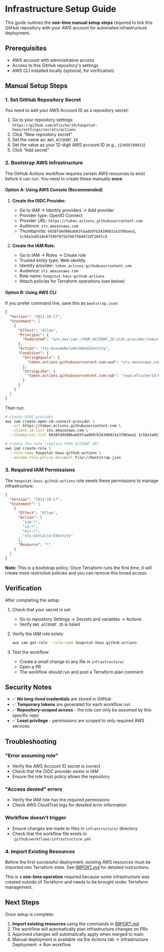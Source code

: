 # Infrastructure Setup Guide

This guide outlines the **one-time manual setup steps** required to link this GitHub repository with your AWS account for automated infrastructure deployment.

## Prerequisites

- AWS account with administrative access
- Access to this GitHub repository's settings
- AWS CLI installed locally (optional, for verification)

## Manual Setup Steps

### 1. Set GitHub Repository Secret

You need to add your AWS Account ID as a repository secret:

1. Go to your repository settings: `https://github.com/efischer19/hoopstat-haus/settings/secrets/actions`
2. Click "New repository secret"
3. Set the name as: `AWS_ACCOUNT_ID`
4. Set the value as your 12-digit AWS account ID (e.g., `123456789012`)
5. Click "Add secret"

### 2. Bootstrap AWS Infrastructure

The GitHub Actions workflow requires certain AWS resources to exist before it can run. You need to create these manually **once**:

#### Option A: Using AWS Console (Recommended)

1. **Create the OIDC Provider:**
   - Go to IAM → Identity providers → Add provider
   - Provider type: OpenID Connect
   - Provider URL: `https://token.actions.githubusercontent.com`
   - Audience: `sts.amazonaws.com`
   - Thumbprints: `6938fd4d98bab03faadb97b34396831e3780aea1`, `1c58a3a8518e8759bf075b76b750d4f2df264fcd`

2. **Create the IAM Role:**
   - Go to IAM → Roles → Create role
   - Trusted entity type: Web identity
   - Identity provider: `token.actions.githubusercontent.com`
   - Audience: `sts.amazonaws.com`
   - Role name: `hoopstat-haus-github-actions`
   - Attach policies for Terraform operations (see below)

#### Option B: Using AWS CLI

If you prefer command line, save this as `bootstrap.json`:

```json
{
  "Version": "2012-10-17",
  "Statement": [
    {
      "Effect": "Allow",
      "Principal": {
        "Federated": "arn:aws:iam::YOUR_ACCOUNT_ID:oidc-provider/token.actions.githubusercontent.com"
      },
      "Action": "sts:AssumeRoleWithWebIdentity",
      "Condition": {
        "StringEquals": {
          "token.actions.githubusercontent.com:aud": "sts.amazonaws.com"
        },
        "StringLike": {
          "token.actions.githubusercontent.com:sub": "repo:efischer19/hoopstat-haus:*"
        }
      }
    }
  ]
}
```

Then run:
```bash
# Create OIDC provider
aws iam create-open-id-connect-provider \
  --url https://token.actions.githubusercontent.com \
  --client-id-list sts.amazonaws.com \
  --thumbprint-list 6938fd4d98bab03faadb97b34396831e3780aea1 1c58a3a8518e8759bf075b76b750d4f2df264fcd

# Create the role (replace YOUR_ACCOUNT_ID)
aws iam create-role \
  --role-name hoopstat-haus-github-actions \
  --assume-role-policy-document file://bootstrap.json
```

### 3. Required IAM Permissions

The `hoopstat-haus-github-actions` role needs these permissions to manage infrastructure:

```json
{
  "Version": "2012-10-17",
  "Statement": [
    {
      "Effect": "Allow",
      "Action": [
        "iam:*",
        "s3:*",
        "ecr:*",
        "sts:GetCallerIdentity"
      ],
      "Resource": "*"
    }
  ]
}
```

**Note:** This is a bootstrap policy. Once Terraform runs the first time, it will create more restrictive policies and you can remove this broad access.

## Verification

After completing the setup:

1. Check that your secret is set:
   - Go to repository Settings → Secrets and variables → Actions
   - Verify `AWS_ACCOUNT_ID` is listed

2. Verify the IAM role exists:
   ```bash
   aws iam get-role --role-name hoopstat-haus-github-actions
   ```

3. Test the workflow:
   - Create a small change to any file in `infrastructure/`
   - Open a PR
   - The workflow should run and post a Terraform plan comment

## Security Notes

- ✅ **No long-lived credentials** are stored in GitHub
- ✅ **Temporary tokens** are generated for each workflow run
- ✅ **Repository-scoped access** - the role can only be assumed by this specific repo
- ✅ **Least privilege** - permissions are scoped to only required AWS services

## Troubleshooting

### "Error assuming role"
- Verify the AWS Account ID secret is correct
- Check that the OIDC provider exists in IAM
- Ensure the role trust policy allows the repository

### "Access denied" errors
- Verify the IAM role has the required permissions
- Check AWS CloudTrail logs for detailed error information

### Workflow doesn't trigger
- Ensure changes are made to files in `infrastructure/` directory
- Check that the workflow file exists in `.github/workflows/infrastructure.yml`

### 4. Import Existing Resources

Before the first successful deployment, existing AWS resources must be imported into Terraform state. See [IMPORT.md](./IMPORT.md) for detailed instructions.

This is a **one-time operation** required because some infrastructure was created outside of Terraform and needs to be brought under Terraform management.

## Next Steps

Once setup is complete:
1. **Import existing resources** using the commands in [IMPORT.md](./IMPORT.md)
2. The workflow will automatically plan infrastructure changes on PRs
3. Approved changes will automatically apply when merged to main
4. Manual deployment is available via the Actions tab → Infrastructure Deployment → Run workflow